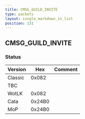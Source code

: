 ```yaml
---
title: CMSG_GUILD_INVITE
type: packets
layout: single_markdown_in_list
position: 131
---
```


## CMSG_GUILD_INVITE

### Status

Version    | Hex        | Comment
---------- | ---------- | ---------- 
Classic    | 0x082      | 
TBC        |            | 
WotLK      | 0x082      | 
Cata       | 0x24B0     | 
MoP        | 0x24B0     | 